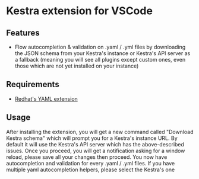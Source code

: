 # Kestra extension for VSCode

## Features
- Flow autocompletion & validation on .yaml / .yml files by downloading the JSON schema from your Kestra's instance or Kestra's API server as a fallback (meaning you will see all plugins except custom ones, even those which are not yet installed on your instance)

## Requirements
- [Redhat's YAML extension](https://marketplace.visualstudio.com/items?itemName=redhat.vscode-yaml)

## Usage 
After installing the extension, you will get a new command called "Download Kestra schema" which will prompt you for a Kestra's instance URL. By default it will use the Kestra's API server which has the above-described issues.
Once you proceed, you will get a notification asking for a window reload, please save all your changes then proceed.
You now have autocompletion and validation for every .yaml / .yml files. If you have multiple yaml autocompletion helpers, please select the Kestra's one 